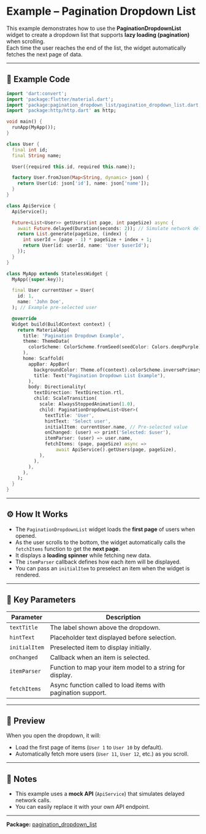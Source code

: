 # Example – Pagination Dropdown List

This example demonstrates how to use the **PaginationDropdownList** widget to create a dropdown list that supports **lazy loading (pagination)** when scrolling.  
Each time the user reaches the end of the list, the widget automatically fetches the next page of data.

---

## 🧩 Example Code

```dart
import 'dart:convert';
import 'package:flutter/material.dart';
import 'package:pagination_dropdown_list/pagination_dropdown_list.dart';
import 'package:http/http.dart' as http;

void main() {
  runApp(MyApp());
}

class User {
  final int id;
  final String name;

  User({required this.id, required this.name});

  factory User.fromJson(Map<String, dynamic> json) {
    return User(id: json['id'], name: json['name']);
  }
}

class ApiService {
  ApiService();

  Future<List<User>> getUsers(int page, int pageSize) async {
    await Future.delayed(Duration(seconds: 2)); // Simulate network delay
    return List.generate(pageSize, (index) {
      int userId = (page - 1) * pageSize + index + 1;
      return User(id: userId, name: 'User $userId');
    });
  }
}

class MyApp extends StatelessWidget {
  MyApp({super.key});

  final User currentUser = User(
    id: 1,
    name: 'John Doe',
  ); // Example pre-selected user

  @override
  Widget build(BuildContext context) {
    return MaterialApp(
      title: 'Pagination Dropdown Example',
      theme: ThemeData(
        colorScheme: ColorScheme.fromSeed(seedColor: Colors.deepPurple),
      ),
      home: Scaffold(
        appBar: AppBar(
          backgroundColor: Theme.of(context).colorScheme.inversePrimary,
          title: Text("Pagination Dropdown List Example"),
        ),
        body: Directionality(
          textDirection: TextDirection.rtl,
          child: ScaleTransition(
            scale: AlwaysStoppedAnimation(1.0),
            child: PaginationDropdownList<User>(
              textTitle: 'User',
              hintText: 'Select user',
              initialItem: currentUser.name, // Pre-selected value
              onChanged: (user) => print('Selected: $user'),
              itemParser: (user) => user.name,
              fetchItems: (page, pageSize) async =>
                  await ApiService().getUsers(page, pageSize),
            ),
          ),
        ),
      ),
    );
  }
}
```

---

## ⚙️ How It Works

- The `PaginationDropdownList` widget loads the **first page** of users when opened.
- As the user scrolls to the bottom, the widget automatically calls the `fetchItems` function to get the **next page**.
- It displays a **loading spinner** while fetching new data.
- The `itemParser` callback defines how each item will be displayed.
- You can pass an `initialItem` to preselect an item when the widget is rendered.

---

## 🧠 Key Parameters

| Parameter | Description |
|------------|-------------|
| `textTitle` | The label shown above the dropdown. |
| `hintText` | Placeholder text displayed before selection. |
| `initialItem` | Preselected item to display initially. |
| `onChanged` | Callback when an item is selected. |
| `itemParser` | Function to map your item model to a string for display. |
| `fetchItems` | Async function called to load items with pagination support. |

---

## 📸 Preview

When you open the dropdown, it will:
- Load the first page of items (`User 1` to `User 10` by default).
- Automatically fetch more users (`User 11`, `User 12`, etc.) as you scroll.

---

## 🧾 Notes

- This example uses a **mock API** (`ApiService`) that simulates delayed network calls.
- You can easily replace it with your own API endpoint.

---

**Package:** [pagination_dropdown_list](https://pub.dev/packages/pagination_dropdown_list)
